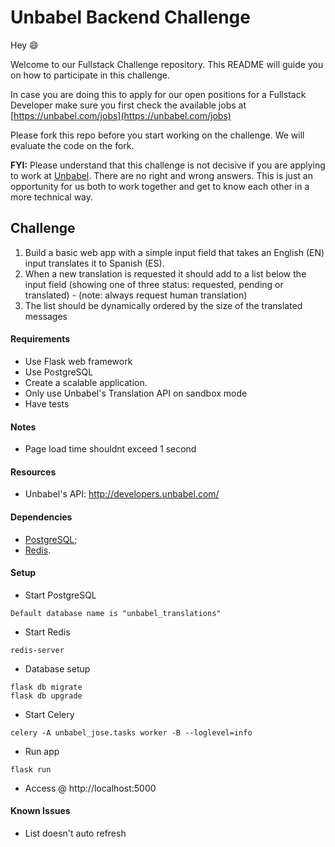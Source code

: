 # Unbabel Backend Challenge

Hey :smile:

Welcome to our Fullstack Challenge repository. This README will guide you on how to participate in this challenge.

In case you are doing this to apply for our open positions for a Fullstack Developer make sure you first check the available jobs at [https://unbabel.com/jobs](https://unbabel.com/jobs)

Please fork this repo before you start working on the challenge. We will evaluate the code on the fork.

**FYI:** Please understand that this challenge is not decisive if you are applying to work at [Unbabel](https://unbabel.com/jobs). There are no right and wrong answers. This is just an opportunity for us both to work together and get to know each other in a more technical way.

## Challenge

1) Build a basic web app with a simple input field that takes an English (EN) input translates it to Spanish (ES).
2) When a new translation is requested it should add to a list below the input field (showing one of three status: requested, pending or translated) - (note: always request human translation)
3) The list should be dynamically ordered by the size of the translated messages

#### Requirements
* Use Flask web framework
* Use PostgreSQL
* Create a scalable application.
* Only use Unbabel's Translation API on sandbox mode
* Have tests

#### Notes
* Page load time shouldnt exceed 1 second

#### Resources
* Unbabel's API: http://developers.unbabel.com/

#### Dependencies
* [PostgreSQL](https://www.postgresql.org/);
* [Redis](http://redis.io/).

#### Setup
* Start PostgreSQL
```
Default database name is "unbabel_translations"
```
* Start Redis
```
redis-server
```
* Database setup
```
flask db migrate
flask db upgrade
```
* Start Celery
```
celery -A unbabel_jose.tasks worker -B --loglevel=info
```
* Run app
```
flask run
```
* Access @ http://localhost:5000

#### Known Issues
* List doesn't auto refresh
